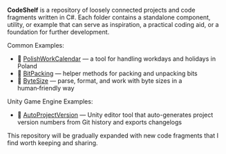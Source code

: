 **CodeShelf** is a repository of loosely connected projects and code fragments written in C#. Each folder contains a standalone component, utility, or example that can serve as inspiration, a practical coding aid, or a foundation for further development.

Common Examples:
- 📅 [PolishWorkCalendar](Common/PolishWorkCalendar) — a tool for handling workdays and holidays in Poland
- 🧮 [BitPacking](Common/BitPacking) — helper methods for packing and unpacking bits
- 📏 [ByteSize](Common/ByteSize) — parse, format, and work with byte sizes in a human‑friendly way

Unity Game Engine Examples:
- 📌 [AutoProjectVersion](Unity/CodeShelf/Assets/Snippets/AutoProjectVersion) — Unity editor tool that auto-generates project version numbers from Git history and exports changelogs

  
This repository will be gradually expanded with new code fragments that I find worth keeping and sharing.
